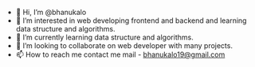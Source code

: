 - 👋 Hi, I’m @bhanukalo
- 👀 I’m interested in web developing frontend and backend and learning data structure and algorithms.
- 🌱 I’m currently learning data structure and algorithms.
- 💞️ I’m looking to collaborate on web developer with many projects.
- 📫 How to reach me contact me mail - bhanukalo19@gmail.com 

<!---
bhanukalo/bhanukalo is a ✨ special ✨ repository because its `README.md` (this file) appears on your GitHub profile.
You can click the Preview link to take a look at your changes.
--->

